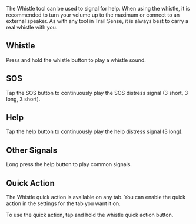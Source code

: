The Whistle tool can be used to signal for help. When using the whistle, it is recommended to turn your volume up to the maximum or connect to an external speaker. As with any tool in Trail Sense, it is always best to carry a real whistle with you.

## Whistle
Press and hold the whistle button to play a whistle sound.

## SOS
Tap the SOS button to continuously play the SOS distress signal (3 short, 3 long, 3 short).

## Help
Tap the help button to continuously play the help distress signal (3 long).

## Other Signals
Long press the help button to play common signals.

## Quick Action
The Whistle quick action is available on any tab. You can enable the quick action in the settings for the tab you want it on.

To use the quick action, tap and hold the whistle quick action button.